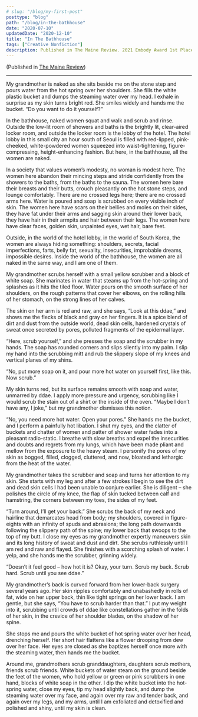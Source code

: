```yaml
---
# slug: "/blog/my-first-post"
posttype: "blog"
path: "/blog/in-the-bathhouse"
date: "2020-07-10"
updatedDate: "2020-12-10"
title: "In The Bathhouse"
tags: ["Creative Nonfiction"]
description: Published in The Maine Review. 2021 Embody Award 1st Place.
---
```


(Published in [The Maine Review](https://mainereview.com/in-the-bathhouse/))

---

My grandmother is naked as she sits beside me on the stone step and pours water from the hot spring over her shoulders. She fills the white plastic bucket and dumps the steaming water over my head. I exhale in surprise as my skin turns bright red. She smiles widely and hands me the bucket. “Do you want to do it yourself?”

In the bathhouse, naked women squat and walk and scrub and rinse. Outside the low-lit room of showers and baths is the brightly lit, clear-aired locker room, and outside the locker room is the lobby of the hotel. The hotel lobby in this small city an hour south of Seoul is filled with red-lipped, pink-cheeked, white-powdered women squeezed into waist-tightening, figure-compressing, height-enhancing fashion. But here, in the bathhouse, all the women are naked.

In a society that values women’s modesty, no woman is modest here. The women here abandon their mincing steps and stride confidently from the showers to the baths, from the baths to the sauna. The women here bare their breasts and their butts, crouch pleasantly on the hot stone steps, and lounge comfortably. There are no crossed legs here; there are no crossed arms here. Water is poured and soap is scrubbed on every visible inch of skin. The women here have scars on their bellies and moles on their sides, they have fat under their arms and sagging skin around their lower back, they have hair in their armpits and hair between their legs. The women here have clear faces, golden skin, unpainted eyes, wet hair, bare feet.

Outside, in the world of the hotel lobby, in the world of South Korea, the women are always hiding something: shoulders, secrets, facial imperfections, farts, belly fat, sexuality, insecurities, improbable dreams, impossible desires. Inside the world of the bathhouse, the women are all naked in the same way, and I am one of them.

My grandmother scrubs herself with a small yellow scrubber and a block of white soap. She marinates in water that steams up from the hot-spring and splashes as it hits the tiled floor. Water pours on the smooth surface of her shoulders, on the rough patterns that cover her elbows, on the rolling hills of her stomach, on the strong lines of her calves.

The skin on her arm is red and raw, and she says, “Look at this ddae,” and shows me the flecks of black and gray on her fingers. It is a spice blend of dirt and dust from the outside world, dead skin cells, hardened crystals of sweat once secreted by pores, polluted fragments of the epidermal layer.

“Here, scrub yourself,” and she presses the soap and the scrubber in my hands. The soap has rounded corners and slips silently into my palm. I slip my hand into the scrubbing mitt and rub the slippery slope of my knees and vertical planes of my shins.

“No, put more soap on it, and pour more hot water on yourself first, like this. Now scrub.”

My skin turns red, but its surface remains smooth with soap and water, unmarred by ddae. I apply more pressure and urgency, scrubbing like I would scrub the stain out of a shirt or the inside of the oven. “Maybe I don’t have any, I joke,” but my grandmother dismisses this notion.

“No, you need more hot water. Open your pores.” She hands me the bucket, and I perform a painfully hot libation. I shut my eyes, and the clatter of buckets and chatter of women and patter of shower water fades into a pleasant radio-static. I breathe with slow breaths and expel the insecurities and doubts and regrets from my lungs, which have been made pliant and mellow from the exposure to the heavy steam. I personify the pores of my skin as bogged, filled, clogged, cluttered, and now, bloated and lethargic from the heat of the water.

My grandmother takes the scrubber and soap and turns her attention to my skin. She starts with my leg and after a few strokes I begin to see the dirt and dead skin cells I had been unable to conjure earlier. She is diligent – she polishes the circle of my knee, the flap of skin tucked between calf and hamstring, the corners between my toes, the sides of my feet.

“Turn around, I’ll get your back.” She scrubs the back of my neck and hairline that demarcates head from body; my shoulders, covered in figure-eights with an infinity of spuds and abrasions; the long path downwards following the slippery path of the spine; my lower back that swoops to the top of my butt. I close my eyes as my grandmother expertly maneuvers skin and its long history of sweat and dust and dirt. She scrubs ruthlessly until I am red and raw and flayed. She finishes with a scorching splash of water. I yelp, and she hands me the scrubber, grinning widely.

“Doesn’t it feel good – how hot it is? Okay, your turn. Scrub my back. Scrub hard. Scrub until you see ddae.”

My grandmother’s back is curved forward from her lower-back surgery several years ago. Her skin ripples comfortably and unabashedly in rolls of fat, wide on her upper back, thin like tight springs on her lower back. I am gentle, but she says, “You have to scrub harder than that.” I put my weight into it, scrubbing until crowds of ddae like constellations gather in the folds of her skin, in the crevice of her shoulder blades, on the shadow of her spine.

She stops me and pours the white bucket of hot spring water over her head, drenching herself. Her short hair flattens like a flower drooping from dew over her face. Her eyes are closed as she baptizes herself once more with the steaming water, then hands me the bucket.

Around me, grandmothers scrub granddaughters, daughters scrub mothers, friends scrub friends. White buckets of water steam on the ground beside the feet of the women, who hold yellow or green or pink scrubbers in one hand, blocks of white soap in the other. I dip the white bucket into the hot-spring water, close my eyes, tip my head slightly back, and dump the steaming water over my face, and again over my raw and tender back, and again over my legs, and my arms, until I am exfoliated and detoxified and polished and shiny, until my skin is clean.